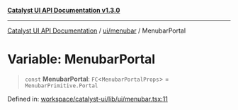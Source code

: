 [**Catalyst UI API Documentation v1.3.0**](../../../README.md)

---

[Catalyst UI API Documentation](../../../README.md) / [ui/menubar](../README.md) / MenubarPortal

# Variable: MenubarPortal

> `const` **MenubarPortal**: `FC`\<`MenubarPortalProps`\> = `MenubarPrimitive.Portal`

Defined in: [workspace/catalyst-ui/lib/ui/menubar.tsx:11](https://github.com/TheBranchDriftCatalyst/catalyst-ui/blob/main/lib/ui/menubar.tsx#L11)
